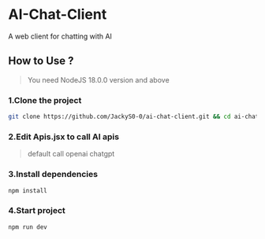 # AI-Chat-Client
A web client for chatting with AI

## How to Use ?
> You need NodeJS 18.0.0 version and above

### 1.Clone the project
```sh
git clone https://github.com/JackyS0-0/ai-chat-client.git && cd ai-chat-client
```

### 2.Edit Apis.jsx to call AI apis 
> default call openai chatgpt

### 3.Install dependencies
```sh
npm install
```

### 4.Start project
```sh
npm run dev
```